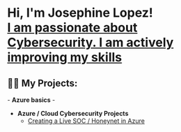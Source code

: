 <h1>Hi, I'm  Josephine Lopez! <br/><a href="https://github.com/Jlope677"></a> <a href="https://www.linkedin.com/in/josephine-lopez-ab537662/">I am passionate about Cybersecurity. I am actively improving my skills</a>




<h2>👨‍💻 My Projects:</h2>
- <b>Azure basics</b>
 -

- <b>Azure / Cloud Cybersecurity Projects</b>
  - [Creating a Live SOC / Honeynet in Azure](https://github.com/Jlope677/Azure-Honeynet-SOC-Project)


